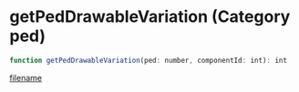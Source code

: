 # getPedDrawableVariation (Category ped)

```js
function getPedDrawableVariation(ped: number, componentId: int): int
```

[filename](getPedDrawableVariation_m.md ':include')